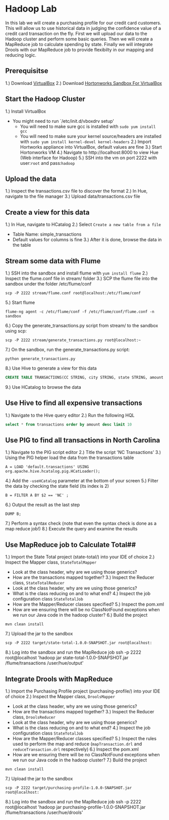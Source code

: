 Hadoop Lab
================
In this lab we will create a purchasing profile for our credit card customers. This will allow us to use historical data in judging the confidence value of a credit card transaction on the fly. First we will upload our data to the Hadoop cluster and perform some basic queries. Then we will create a MapReduce job to calculate spending by state. Finally we will integrate Drools with our MapReduce job to provide flexibilty in our mapping and reducing logic.

## Prerequisitse ##
1.) Download [VirtualBox](https://www.virtualbox.org/wiki/Linux_Downloads)
2.) Download [Hortonworks Sandbox For VirtualBox](http://hortonworks.com/products/hortonworks-sandbox/#install)

## Start the Hadoop Cluster ##
1.) Install VirtualBox 
  * You might need to run `/etc/init.d/vboxdrv setup'
    * You will need to make sure gcc is installed with `sudo yum install gcc`
    * You will need to make sure your kernel source/headers are installed with `sudo yum install kernel-devel kernel-headers`
2.) Import Hortworks appliance into VirtualBox, default values are fine
3.) Start Hortonworks VM
4.) Navigate to http://localhost:8000 to view Hue (Web interface for Hadoop)
5.) SSH into the vm on port 2222 with user:`root` and pass:`hadoop`

## Upload the data ##
1.) Inspect the transactions.csv file to discover the format
2.) In Hue, navigate to the file manager
3.) Upload data/transactions.csv file

## Create a view for this data ##
1.) In Hue, navigate to HCatalog
2.) Select `Create a new table from a file`
  * Table Name: simple_transactions
  * Default values for columns is fine
3.) After it is done, browse the data in the table

## Stream some data with Flume ##
1.) SSH into the sandbox and install flume with `yum install flume`
2.) Inspect the flume.conf file in stream/ folder
3.) SCP the flume file into the sandbox under the folder /etc/flume/conf

```shell
scp -P 2222 stream/flume.conf root@localhost:/etc/flume/conf
```

5.) Start flume

```shell
flume-ng agent -c /etc/flume/conf -f /etc/flume/conf/flume.conf -n sandbox
```

6.) Copy the generate_transactions.py script from stream/ to the sandbox using scp:

```shell
scp -P 2222 stream/generate_transactions.py root@localhost:~
```

7.) On the sandbox, run the generate_transactions.py script:

```shell
python generate_transactions.py
```

8.) Use Hive to generate a view for this data

```SQL
CREATE TABLE TRANSACTIONS(CC STRING, city STRING, state STRING, amount DOUBLE) ROW FORMAT DELIMITED FIELDS TERMINATED BY ',' LOCATION '/flume/transactions';
```

9.) Use HCatalog to browse the data

## Use Hive to find all expensive transactions ##
1.) Navigate to the Hive query editor
2.) Run the following HQL

```SQL
select * from transactions order by amount desc limit 10
```

## Use PIG to find all transactions in North Carolina ##
1.) Navigate to the PIG script editor
2.) Title the script 'NC Transactions'
3.) Using the PIG helper load the data from the transactions table

```
A = LOAD 'default.transactions' USING org.apache.hive.hcatalog.pig.HCatLoader();
```

4.) Add the `-useHCatalog` parameter at the bottom of your screen
5.) Filter the data by checking the state field (its index is 2)

```
B = FILTER A BY $2 == 'NC' ;
```

6.)  Output the result as the last step

```
DUMP B;
```

7.) Perform a syntax check (note that even the syntax check is done as a map reduce job!)
8.) Execute the query and examine the results


## Use MapReduce job to Calculate Total##
1.) Import the State Total project (state-total/) into your IDE of choice
2.) Inspect the Mapper class, `StateTotalMapper`
  * Look at the class header, why are we using those generics?
  * How are the transactions mapped together?
3.) Inspect the Reducer class, `StateTotalReducer`
  * Look at the class header, why are we using those generics?
  * What is the class reducing on and to what end?
4.) Inspect the job configuration class `StateTotalJob`
  * How are the Mapper/Reducer classes specified?
5.) Inspect the pom.xml
  * How are we ensuring there will be no ClassNotFound exceptions when we run our Java code in the hadoop cluster?
6.) Build the project

```shell
mvn clean install
```

7.) Upload the jar to the sandbox 

```shell
scp -P 2222 target/state-total-1.0.0-SNAPSHOT.jar root@localhost:
```

8.) Log into the sandbox and run the MapReduce job
ssh -p 2222 root@localhost 'hadoop jar state-total-1.0.0-SNAPSHOT.jar /flume/transactions /user/hue/output'

## Integrate Drools with MapReduce ##
1.) Import the Purchasing Profile project (purchasing-profile/) into your IDE of choice
2.) Inspect the Mapper class, `DroolsMapper`
  * Look at the class header, why are we using those generics?
  * How are the transactions mapped together?
3.) Inspect the Reducer class, `DroolsReducer`
  * Look at the class header, why are we using those generics?
  * What is the class reducing on and to what end?
4.) Inspect the job configuration class `StateTotalJob`
  * How are the Mapper/Reducer classes specified?
5.) Inspect the rules used to perform the map and reduce (`mapTransaction.drl` and `reduceTransaction.drl` respectively)
6.) Inspect the pom.xml
  * How are we ensuring there will be no ClassNotFound exceptions when we run our Java code in the hadoop cluster?
7.) Build the project

```shell
mvn clean install
```

7.) Upload the jar to the sandbox

```shell
scp -P 2222 target/purchasing-profile-1.0.0-SNAPSHOT.jar root@localhost:
```

8.) Log into the sandbox and run the MapReduce job
ssh -p 2222 root@localhost 'hadoop jar purchasing-profile-1.0.0-SNAPSHOT.jar /flume/transactions /user/hue/drools'


